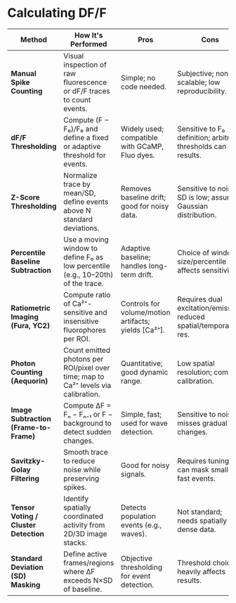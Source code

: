 # Calculating DF/F

| **Method**                         | **How It's Performed**                                                                 | **Pros**                                                      | **Cons**                                                             |
|-----------------------------------|-----------------------------------------------------------------------------------------|----------------------------------------------------------------|------------------------------------------------------------------------|
| **Manual Spike Counting**         | Visual inspection of raw fluorescence or dF/F traces to count events.                  | Simple; no code needed.                                        | Subjective; non-scalable; low reproducibility.                       |
| **dF/F Thresholding**             | Compute (F − F₀)/F₀ and define a fixed or adaptive threshold for events.              | Widely used; compatible with GCaMP, Fluo dyes.                | Sensitive to F₀ definition; arbitrary thresholds can bias results.  |
| **Z-Score Thresholding**          | Normalize trace by mean/SD, define events above N standard deviations.                | Removes baseline drift; good for noisy data.                   | Sensitive to noise if SD is low; assumes Gaussian distribution.      |
| **Percentile Baseline Subtraction**| Use a moving window to define F₀ as low percentile (e.g., 10–20th) of the trace.       | Adaptive baseline; handles long-term drift.                    | Choice of window size/percentile affects sensitivity.                |
| **Ratiometric Imaging (Fura, YC2)**| Compute ratio of Ca²⁺-sensitive and insensitive fluorophores per ROI.                 | Controls for volume/motion artifacts; yields [Ca²⁺].          | Requires dual excitation/emission; reduced spatial/temporal res.    |
| **Photon Counting (Aequorin)**    | Count emitted photons per ROI/pixel over time; map to Ca²⁺ levels via calibration.     | Quantitative; good dynamic range.                              | Low spatial resolution; complex calibration.                         |
| **Image Subtraction (Frame-to-Frame)**| Compute ΔF = Fₙ − Fₙ₋₁ or F − background to detect sudden changes.                   | Simple, fast; used for wave detection.                         | Sensitive to noise; misses gradual changes.                          |
| **Savitzky-Golay Filtering**      | Smooth trace to reduce noise while preserving spikes.                                  | Good for noisy signals.                                        | Requires tuning; can mask small or fast events.                      |
| **Tensor Voting / Cluster Detection**| Identify spatially coordinated activity from 2D/3D image stacks.                       | Detects population events (e.g., waves).                       | Not standard; needs spatially dense data.                            |
| **Standard Deviation (SD) Masking**| Define active frames/regions where ΔF exceeds N×SD of baseline.                        | Objective thresholding for event detection.                    | Threshold choice heavily affects results.                            |
